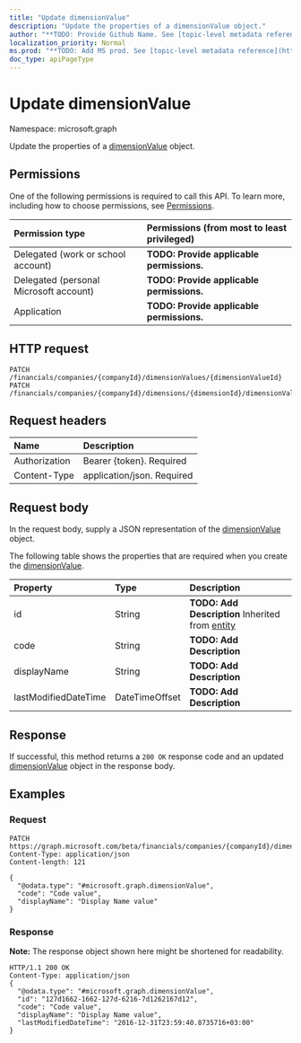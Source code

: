 ```yaml
---
title: "Update dimensionValue"
description: "Update the properties of a dimensionValue object."
author: "**TODO: Provide Github Name. See [topic-level metadata reference](https://msgo.azurewebsites.net/add/document/guidelines/metadata.html#topic-level-metadata)**"
localization_priority: Normal
ms.prod: "**TODO: Add MS prod. See [topic-level metadata reference](https://msgo.azurewebsites.net/add/document/guidelines/metadata.html#topic-level-metadata)**"
doc_type: apiPageType
---
```


# Update dimensionValue

Namespace: microsoft.graph

Update the properties of a [dimensionValue](../resources/dimensionvalue.md) object.

## Permissions
One of the following permissions is required to call this API. To learn more, including how to choose permissions, see [Permissions](/concepts/permissions-reference.md).

|Permission type|Permissions (from most to least privileged)|
|:---|:---|
|Delegated (work or school account)|**TODO: Provide applicable permissions.**|
|Delegated (personal Microsoft account)|**TODO: Provide applicable permissions.**|
|Application|**TODO: Provide applicable permissions.**|

## HTTP request
<!-- {
  "blockType": "ignored"
}
-->
``` http
PATCH /financials/companies/{companyId}/dimensionValues/{dimensionValueId}
PATCH /financials/companies/{companyId}/dimensions/{dimensionId}/dimensionValues/{dimensionValueId}
```

## Request headers
|Name|Description|
|:---|:---|
|Authorization|Bearer {token}. Required|
|Content-Type|application/json. Required|

## Request body
In the request body, supply a JSON representation of the [dimensionValue](../resources/dimensionvalue.md) object.

The following table shows the properties that are required when you create the [dimensionValue](../resources/dimensionvalue.md).

|Property|Type|Description|
|:---|:---|:---|
|id|String|**TODO: Add Description** Inherited from [entity](../resources/entity.md)|
|code|String|**TODO: Add Description**|
|displayName|String|**TODO: Add Description**|
|lastModifiedDateTime|DateTimeOffset|**TODO: Add Description**|



## Response
If successful, this method returns a `200 OK` response code and an updated [dimensionValue](../resources/dimensionvalue.md) object in the response body.

## Examples

### Request
<!-- {
  "blockType": "request",
  "name": "update_dimensionvalue"
}
-->
``` http
PATCH https://graph.microsoft.com/beta/financials/companies/{companyId}/dimensionValues/{dimensionValueId}
Content-Type: application/json
Content-length: 121

{
  "@odata.type": "#microsoft.graph.dimensionValue",
  "code": "Code value",
  "displayName": "Display Name value"
}
```

### Response
**Note:** The response object shown here might be shortened for readability.
<!-- {
  "blockType": "response",
  "truncated": true
}
-->
``` http
HTTP/1.1 200 OK
Content-Type: application/json
{
  "@odata.type": "#microsoft.graph.dimensionValue",
  "id": "127d1662-1662-127d-6216-7d1262167d12",
  "code": "Code value",
  "displayName": "Display Name value",
  "lastModifiedDateTime": "2016-12-31T23:59:40.8735716+03:00"
}
```

